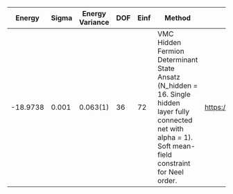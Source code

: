 | Energy   | Sigma | Energy Variance | DOF | Einf | Method                                                       | Data Repository                  |
|----------|-------|-----------------|-----|------|--------------------------------------------------------------|----------------------------------|
| -18.9738 | 0.001 | 0.063(1)        | 36  | 72   | VMC Hidden Fermion Determinant State Ansatz (N_hidden = 16. Single hidden layer fully connected net with alpha = 1). Soft mean-field constraint for Neel order. | https://arxiv.org/abs/2111.10420 |
